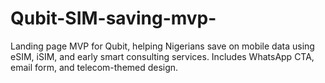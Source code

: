 # Qubit-SIM-saving-mvp-
Landing page MVP for Qubit, helping Nigerians save on mobile data using eSIM, iSIM, and early smart consulting services. Includes WhatsApp CTA, email form, and telecom-themed design.
